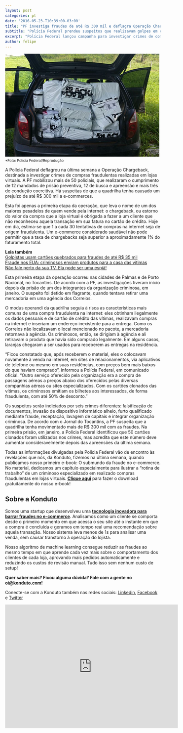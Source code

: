 ```yaml
---
layout: post
categories: pt
date: '2016-05-23-T10:39:00-03:00'
title: "PF investiga fraudes de até R$ 300 mil e deflagra Operação Chargeback"
subtitle: "Polícia Federal prendeu suspeitos que realizavam golpes em cidades do Tocantins"
excerpt: "Polícia Federal lançou campanha para investigar crimes de compras fraudulentas no e-commerce"
author: felipe
---
```

![car-pf](/images/160523-img-pf.png)
<small>*Foto: Polícia Federal/Reprodução</small>

A Polícia Federal deflagrou na última semana a Operação Chargeback, destinada a investigar crimes de compras fraudulentas realizadas em lojas virtuais. A PF mobilizou mais de 50 policiais, que realizaram o cumprimento de 12 mandados de prisão preventiva, 12 de busca e apreensão e mais três de condução coercitiva. Há suspeitas de que a quadrilha tenha causado um prejuízo de até R$ 300 mil a e-commerces. 

Esta foi apenas a primeira etapa da operação, que leva o nome de um dos maiores pesadelos de quem vende pela internet: o chargeback, ou estorno do valor da compra que a loja virtual é obrigada a fazer a um cliente que não reconheceu aquela transação em sua fatura no cartão de crédito. Hoje em dia, estima-se que 1 a cada 30 tentativas de compras na internet seja de origem fraudulenta. Um e-commerce considerado saudável não pode permitir que a taxa de chargebacks seja superior a aproximadamente 1% do faturamento total. 

**Leia também**  
[Golpistas usam cartões quebrados para fraudes de até R$ 35 mil](https://blog.konduto.com/pt/2016/05/golpe-hollywoodiano-cartoes-quebrados/?utm_source=konduto&utm_medium=blog&utm_campaign=conteudo)  
[Fraude nos EUA: criminosos enviam produtos para a casa das vítimas](https://blog.konduto.com/pt/2016/02/fraude-bizarra-kohls-eua/?utm_source=konduto&utm_medium=blog&utm_campaign=conteudo)  
[Não fale perto da sua TV. Ela pode ser uma espiã!](https://blog.konduto.com/pt/2016/03/televisoes-espias-seguranca-internet-das-coisas/?utm_source=konduto&utm_medium=blog&utm_campaign=conteudo)

Esta primeira etapa da operação ocorreu nas cidades de Palmas e de Porto Nacional, no Tocantins. De acordo com a PF, as investigações tiveram início depois da prisão de um dos integrantes da organização criminosa, em janeiro. O suspeito foi detido em flagrante, quando tentava retirar uma mercadoria em uma agência dos Correios. 

O modus operandi da quadrilha seguia à risca as características mais comuns de uma compra fraudulenta na internet: eles obtinham ilegalmente os dados pessoais e de cartão de crédito das vítimas, realizavam compras na internet e inseriam um endereço inexistente para a entrega. Como os Correios não localizavam o local mencionado no pacote, a mercadoria retornava à agência. Os criminosos, então, se dirigiam à agência e ali retiravam o produto que havia sido comprado legalmente. Em alguns casos, laranjas chegaram a ser usados para receberem as entregas na residência. 

“Ficou constatado que, após receberem o material, eles o colocavam novamente à venda na internet, em sites de relacionamentos, via aplicativos de telefone ou mesmo em suas residências, com preços bem mais baixos do que haviam comprado”, informou a Polícia Federal, em comunicado oficial. “Outro serviço oferecido pela organização era a compra de passagens aéreas a preços abaixo dos oferecidos pelas diversas companhias aéreas ou sites especializados. Com os cartões clonados das vítimas, os criminosos emitiam os bilhetes aos interessados, de forma fraudulenta, com até 50% de desconto.”

Os suspeitos serão indiciados por seis crimes diferentes: falsificação de documentos, invasão de dispositivo informático alheio, furto qualificado mediante fraude, receptação, lavagem de capitais e integrar organização criminosa. De acordo com o Jornal do Tocantins, a PF suspeita que a quadrilha tenha movimentado mais de R$ 300 mil com as fraudes. Na primeira prisão, em janeiro, a Polícia Federal identificou que 50 cartões clonados foram utilizados nos crimes, mas acredita que este número deve aumentar consideravelmente depois das apreensões da última semana. 

Todas as informações divulgadas pela Polícia Federal vão de encontro às revelações que nós, da Konduto, fizemos na última semana, quando publicamos nosso primeiro e-book: O submundo da fraude no e-commerce. No material, dedicamos um capítulo especialmente para ilustrar a “rotina de trabalho” de um criminoso especializado em realizado compras fraudulentas em lojas virtuais. **[Clique aqui](http://ebooks.konduto.com/submundo-da-fraude/?utm_source=konduto&utm_medium=blog&utm_campaign=conteudo)** para fazer o download gratuitamente do nosso e-book!

## Sobre a Konduto

Somos uma startup que desenvolveu uma **[tecnologia inovadora para barrar fraudes no e-commerce](http://konduto.com/?utm_source=konduto&utm_medium=blog&utm_campaign=conteudo-trap)**. Analisamos como um cliente se comporta desde o primeiro momento em que acessa o seu site até o instante em que a compra é concluída e geramos em tempo real uma recomendação sobre aquela transação. Nosso sistema leva menos de 1s para analisar uma venda, sem causar transtorno à operação do lojista.

Nosso algoritmo de machine learning consegue reduzir as fraudes ao mesmo tempo em que aprende cada vez mais sobre o comportamento dos clientes de cada loja, aprovando mais pedidos automaticamente e reduzindo os custos de revisão manual. Tudo isso sem nenhum custo de setup! 

**Quer saber mais? Ficou alguma dúvida? Fale com a gente no [oi@konduto.com](mailto:oi@konduto.com)!**	 

Conecte-se com a Konduto também nas redes sociais: [Linkedin](https://www.linkedin.com/company/konduto), [Facebook](https://www.facebook.com/konduto) e [Twitter](https://twitter.com/KondutoBR)  

<iframe src="https://www.facebook.com/plugins/video.php?href=https%3A%2F%2Fwww.facebook.com%2Fkonduto%2Fvideos%2F613187352119217%2F&show_text=1&width=560" width="560" height="400" style="border:none;overflow:hidden" scrolling="no" frameborder="0" allowTransparency="true"></iframe>